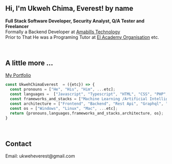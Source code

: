 # <h2> Hi, I'm Ukweh Chima, Everest! by name</h2> 

<p><Strong>Full Stack Software Developer, Security Analyst, Q/A Tester and Freelancer</Strong><br> Formally a Backend Developer at <a href="https://amabillstechnologies.com/">Amabills Technology</a> <br>Prior to That He was a Programing Tutor at <a href="https://www.elacademy.org.ng">El Academy Organisation</a> etc. </p>  
<br>

##  A little more ...  
[My Portfolio](https://exrelativity.github.io)  
```javascript
const UkwehChimaEverest  = ({etc}) => {
  const pronouns = ["He", "His", "Him", ...etc];
  const languages =  ["Javascript", "Typescript", "HTML", "CSS", "PHP", "Python","C", "C++", "Java", "Rust","Go", ...etc];
  const frameworks_and_stacks = ["Machine Learning /Artificial Intelligence","Laravel", "Codeigniter", "Django", "Flask", "Nestjs", "Nextjs", "Expressjs", "React", "React Native", "Redux", "Graphql","Appollo Client", "Node", "Storybook", "Styled-Components", "Material UI", "Travis CI", "Docker", "Spring boot", "Tailwind Css", ...etc];
  const architecture = ["Frontend", "Backend", "Rest Api", "Graphql", "gRPC", "Cloud Computing", "Object Oriented Programing","Service-based","Component-based Development","Unified Modeling Language","Single-page Application","Microservices", "Event-driven", ...etc];
  const os = ["Windows", "Linux", "Mac", ...etc];
  return {pronouns,languages,frameworks_and_stacks,architecture, os};
}
```  
<br>

## Contact  
<p> Email: ukweheverest@gmail.com <p>  


